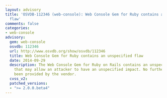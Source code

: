 ```yaml
---
layout: advisory
title: 'OSVDB-112346 (web-console): Web Console Gem for Ruby contains an unspecified
  flaw'
comments: false
categories:
- web-console
advisory:
  gem: web-console
  osvdb: 112346
  url: http://www.osvdb.org/show/osvdb/112346
  title: Web Console Gem for Ruby contains an unspecified flaw
  date: 2014-09-29
  description: The Web Console Gem for Ruby on Rails contains an unspecified flaw
    that may allow an attacker to have an unspecified impact. No further details have
    been provided by the vendor.
  cvss_v2:
  patched_versions:
  - ">= 2.0.0.beta4"
---
```

